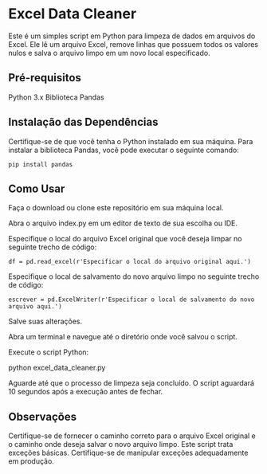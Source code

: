 <h1 align="left">Excel Data Cleaner</h1>

Este é um simples script em Python para limpeza de dados em arquivos do Excel. Ele lê um arquivo Excel, remove linhas que possuem todos os valores nulos e salva o arquivo limpo em um novo local especificado.

<h2 align="left">Pré-requisitos</h2>
Python 3.x
Biblioteca Pandas

<h2 align="left">Instalação das Dependências</h2>
Certifique-se de que você tenha o Python instalado em sua máquina. Para instalar a biblioteca Pandas, você pode executar o seguinte comando:

```
pip install pandas
```

<h2 align="left">Como Usar</h2>
Faça o download ou clone este repositório em sua máquina local.

Abra o arquivo index.py em um editor de texto de sua escolha ou IDE.

Especifique o local do arquivo Excel original que você deseja limpar no seguinte trecho de código:

```
df = pd.read_excel(r'Especificar o local do arquivo original aqui.')
```

Especifique o local de salvamento do novo arquivo limpo no seguinte trecho de código:

```
escrever = pd.ExcelWriter(r'Especificar o local de salvamento do novo arquivo aqui.')
```

Salve suas alterações.

Abra um terminal e navegue até o diretório onde você salvou o script.

Execute o script Python:

python excel_data_cleaner.py

Aguarde até que o processo de limpeza seja concluído. O script aguardará 10 segundos após a execução antes de fechar.

<h2 align="left">Observações</h2>
Certifique-se de fornecer o caminho correto para o arquivo Excel original e o caminho onde deseja salvar o novo arquivo limpo.
Este script trata exceções básicas. Certifique-se de manipular exceções adequadamente em produção.
